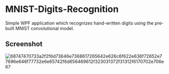 # MNIST-Digits-Recognition
Simple WPF application which recognizes hand-written digits using the pre-built MNIST convolutional model. 
## Screenshot
![68747470733a2f2f6d73646e7368617265642e626c6f622e636f72652e77696e646f77732e6e65742f6d656469612f323031372f31312f6170702e706e67](https://user-images.githubusercontent.com/24621701/36895207-60937d6e-1e0e-11e8-8979-8c63c354fcd7.png)
